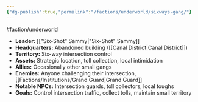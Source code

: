 ```yaml
---
{"dg-publish":true,"permalink":"/factions/underworld/sixways-gang/"}
---
```


#faction/underworld 
- **Leader:** [["Six-Shot" Sammy\|"Six-Shot" Sammy]]
- **Headquarters:** Abandoned building ([[Canal District\|Canal District]])
- **Territory:** Six-way intersection control
- **Assets:** Strategic location, toll collection, local intimidation
- **Allies:** Occasionally other small gangs
- **Enemies:** Anyone challenging their intersection, [[Factions/Institutions/Grand Guard\|Grand Guard]]
- **Notable NPCs:** Intersection guards, toll collectors, local toughs
- **Goals:** Control intersection traffic, collect tolls, maintain small territory